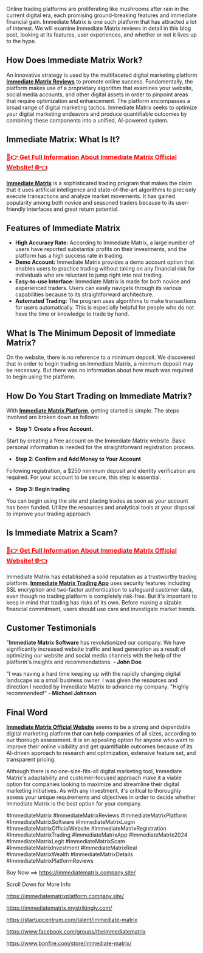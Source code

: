 Online trading platforms are proliferating like mushrooms after rain in the current digital era, each promising ground-breaking features and immediate financial gain. Immediate Matrix is one such platform that has attracted a lot of interest. We will examine Immediate Matrix reviews in detail in this blog post, looking at its features, user experiences, and whether or not it lives up to the hype.
<h2><strong>How Does Immediate Matrix Work?</strong></h2>
An innovative strategy is used by the multifaceted digital marketing platform <a href="https://immediatematrix.company.site/"><strong>Immediate Matrix Reviews</strong></a> to promote online success. Fundamentally, the platform makes use of a proprietary algorithm that examines your website, social media accounts, and other digital assets in order to pinpoint areas that require optimization and enhancement. The platform encompasses a broad range of digital marketing tactics. Immediate Matrix seeks to optimize your digital marketing endeavors and produce quantifiable outcomes by combining these components into a unified, AI-powered system.
<h2><strong>Immediate Matrix: What Is It?</strong></h2>
<h3><a href="https://www.offerplox.com/get-Immediate-Matrix"><strong><span style="color: #ff0000;">📢👉 Get Full Information About Immediate Matrix Official Website! 🌐👈</span></strong></a></h3>
<a href="https://immediatematrix.company.site/"><strong>Immediate Matrix</strong></a> is a sophisticated trading program that makes the claim that it uses artificial intelligence and state-of-the-art algorithms to precisely execute transactions and analyze market movements. It has gained popularity among both novice and seasoned traders because to its user-friendly interfaces and great return potential.
<h2><strong>Features of Immediate Matrix</strong></h2>
<ul>
 	<li><strong>High Accuracy Rate:</strong> According to Immediate Matrix, a large number of users have reported substantial profits on their investments, and the platform has a high success rate in trading.</li>
 	<li><strong>Demo Account:</strong> Immediate Matrix provides a demo account option that enables users to practice trading without taking on any financial risk for individuals who are reluctant to jump right into real trading.</li>
 	<li><strong>Easy-to-use Interface:</strong> Immediate Matrix is made for both novice and experienced traders. Users can easily navigate through its various capabilities because to its straightforward architecture.</li>
 	<li><strong>Automated Trading:</strong> The program uses algorithms to make transactions for users automatically. This is especially helpful for people who do not have the time or knowledge to trade by hand.</li>
</ul>
<h2><strong>What Is The Minimum Deposit of Immediate Matrix?</strong></h2>
On the website, there is no reference to a minimum deposit. We discovered that in order to begin trading on Immediate Matrix, a minimum deposit may be necessary. But there was no information about how much was required to begin using the platform.
<h2><strong>How Do You Start Trading on Immediate Matrix?</strong></h2>
With <a href="https://immediatematrix.company.site/"><strong>Immediate Matrix Platform</strong></a>, getting started is simple. The steps involved are broken down as follows:
<ul>
 	<li><strong>Step 1: Create a Free Account.</strong></li>
</ul>
Start by creating a free account on the Immediate Matrix website. Basic personal information is needed for the straightforward registration process.
<ul>
 	<li><strong>Step 2: Confirm and Add Money to Your Account</strong></li>
</ul>
Following registration, a $250 minimum deposit and identity verification are required. For your account to be secure, this step is essential.
<ul>
 	<li><strong>Step 3: Begin trading</strong></li>
</ul>
You can begin using the site and placing trades as soon as your account has been funded. Utilize the resources and analytical tools at your disposal to improve your trading approach.
<h2><strong>Is Immediate Matrix a Scam?</strong></h2>
<h3><a href="https://www.offerplox.com/get-Immediate-Matrix"><strong><span style="color: #ff0000;">📢👉 Get Full Information About Immediate Matrix Official Website! 🌐👈</span></strong></a></h3>
Immediate Matrix has established a solid reputation as a trustworthy trading platform. <a href="https://immediatematrix.company.site/"><strong>Immediate Matrix Trading App</strong></a> uses security features including SSL encryption and two-factor authentication to safeguard customer data, even though no trading platform is completely risk-free. But it's important to keep in mind that trading has risks of its own. Before making a sizable financial commitment, users should use care and investigate market trends.
<h2><strong>Customer Testimonials</strong></h2>
"<strong>Immediate Matrix Software</strong> has revolutionized our company. We have significantly increased website traffic and lead generation as a result of optimizing our website and social media channels with the help of the platform's insights and recommendations.
<strong>- John Doe</strong>

"I was having a hard time keeping up with the rapidly changing digital landscape as a small business owner. I was given the resources and direction I needed by Immediate Matrix to advance my company. "Highly recommended!"
<strong>- Michael Johnson</strong>
<h2><strong>Final Word</strong></h2>
<a href="https://immediatematrix.company.site/"><strong>Immediate Matrix Official Website</strong></a> seems to be a strong and dependable digital marketing platform that can help companies of all sizes, according to our thorough assessment. It is an appealing option for anyone who want to improve their online visibility and get quantifiable outcomes because of its AI-driven approach to research and optimization, extensive feature set, and transparent pricing.

Although there is no one-size-fits-all digital marketing tool, Immediate Matrix's adaptability and customer-focused approach make it a viable option for companies looking to maximize and streamline their digital marketing initiatives. As with any investment, it's critical to thoroughly assess your unique requirements and objectives in order to decide whether Immediate Matrix is the best option for your company.

#ImmediateMatrix #ImmediateMatrixReviews #ImmediateMatrixPlatform #ImmediateMatrixSoftware #ImmediateMatrixLogin #ImmediateMatrixOfficialWebsite #ImmediateMatrixRegistration #ImmediateMatrixTrading #ImmediateMatrixApp #ImmediateMatrix2024 #ImmediateMatrixLegit #ImmediateMatrixScam #ImmediateMatrixInvestment #ImmediateMatrixReal #ImmediateMatrixWealth #ImmediateMatrixDetails #ImmediateMatrixPlatformReviews


Buy Now ==> https://immediatematrix.company.site/
 
Scroll Down for More Info

https://immediatematrixplatform.company.site/ 

https://immediatematrix.mystrikingly.com/ 

https://startupcentrum.com/talent/immediate-matrix 

https://www.facebook.com/groups/theimmediatematrix 

https://www.bonfire.com/store/immediate-matrix/ 

